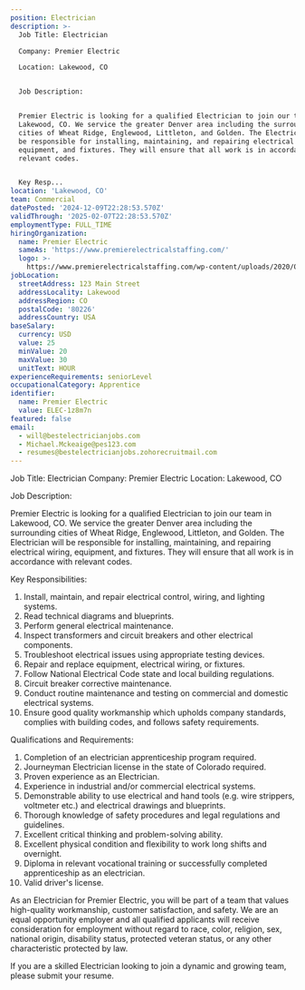 ```yaml
---
position: Electrician
description: >-
  Job Title: Electrician

  Company: Premier Electric

  Location: Lakewood, CO


  Job Description:


  Premier Electric is looking for a qualified Electrician to join our team in
  Lakewood, CO. We service the greater Denver area including the surrounding
  cities of Wheat Ridge, Englewood, Littleton, and Golden. The Electrician will
  be responsible for installing, maintaining, and repairing electrical wiring,
  equipment, and fixtures. They will ensure that all work is in accordance with
  relevant codes.


  Key Resp...
location: 'Lakewood, CO'
team: Commercial
datePosted: '2024-12-09T22:28:53.570Z'
validThrough: '2025-02-07T22:28:53.570Z'
employmentType: FULL_TIME
hiringOrganization:
  name: Premier Electric
  sameAs: 'https://www.premierelectricalstaffing.com/'
  logo: >-
    https://www.premierelectricalstaffing.com/wp-content/uploads/2020/05/Premier-Electrical-Staffing-logo.png
jobLocation:
  streetAddress: 123 Main Street
  addressLocality: Lakewood
  addressRegion: CO
  postalCode: '80226'
  addressCountry: USA
baseSalary:
  currency: USD
  value: 25
  minValue: 20
  maxValue: 30
  unitText: HOUR
experienceRequirements: seniorLevel
occupationalCategory: Apprentice
identifier:
  name: Premier Electric
  value: ELEC-1z8m7n
featured: false
email:
  - will@bestelectricianjobs.com
  - Michael.Mckeaige@pes123.com
  - resumes@bestelectricianjobs.zohorecruitmail.com
---
```




Job Title: Electrician
Company: Premier Electric
Location: Lakewood, CO

Job Description:

Premier Electric is looking for a qualified Electrician to join our team in Lakewood, CO. We service the greater Denver area including the surrounding cities of Wheat Ridge, Englewood, Littleton, and Golden. The Electrician will be responsible for installing, maintaining, and repairing electrical wiring, equipment, and fixtures. They will ensure that all work is in accordance with relevant codes.

Key Responsibilities:

1. Install, maintain, and repair electrical control, wiring, and lighting systems.
2. Read technical diagrams and blueprints.
3. Perform general electrical maintenance.
4. Inspect transformers and circuit breakers and other electrical components.
5. Troubleshoot electrical issues using appropriate testing devices.
6. Repair and replace equipment, electrical wiring, or fixtures.
7. Follow National Electrical Code state and local building regulations.
8. Circuit breaker corrective maintenance.
9. Conduct routine maintenance and testing on commercial and domestic electrical systems.
10. Ensure good quality workmanship which upholds company standards, complies with building codes, and follows safety requirements.

Qualifications and Requirements:

1. Completion of an electrician apprenticeship program required.
2. Journeyman Electrician license in the state of Colorado required.
3. Proven experience as an Electrician.
4. Experience in industrial and/or commercial electrical systems.
5. Demonstrable ability to use electrical and hand tools (e.g. wire strippers, voltmeter etc.) and electrical drawings and blueprints.
6. Thorough knowledge of safety procedures and legal regulations and guidelines.
7. Excellent critical thinking and problem-solving ability.
8. Excellent physical condition and flexibility to work long shifts and overnight.
9. Diploma in relevant vocational training or successfully completed apprenticeship as an electrician.
10. Valid driver's license.

As an Electrician for Premier Electric, you will be part of a team that values high-quality workmanship, customer satisfaction, and safety. We are an equal opportunity employer and all qualified applicants will receive consideration for employment without regard to race, color, religion, sex, national origin, disability status, protected veteran status, or any other characteristic protected by law.

If you are a skilled Electrician looking to join a dynamic and growing team, please submit your resume.
